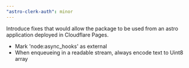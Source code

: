 ```yaml
---
"astro-clerk-auth": minor
---
```


Introduce fixes that would allow the package to be used from an astro application deployed in Cloudflare Pages.
- Mark 'node:async_hooks' as external
- When enqueueing in a readable stream, always encode text to Uint8 array
